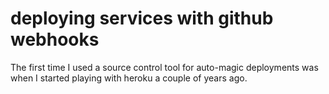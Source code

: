deploying services with github webhooks
=======================================


The first time I used a source control tool for auto-magic deployments was when I started playing with heroku a couple of years ago.
